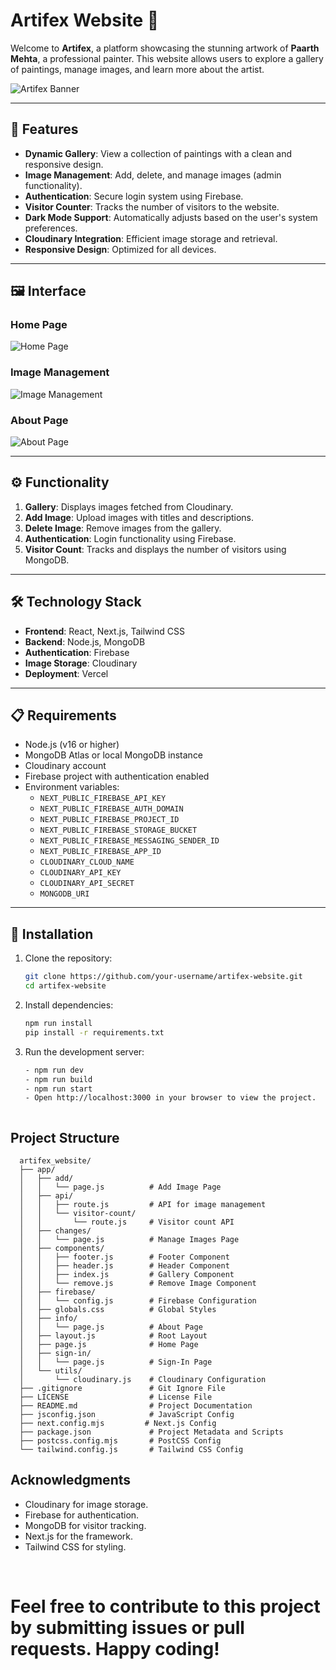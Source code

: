 # Artifex Website 🎨

Welcome to **Artifex**, a platform showcasing the stunning artwork of **Paarth Mehta**, a professional painter. This website allows users to explore a gallery of paintings, manage images, and learn more about the artist.

![Artifex Banner](https://via.placeholder.com/1200x400?text=Artifex+Website+Banner)

---

## 🌟 Features

- **Dynamic Gallery**: View a collection of paintings with a clean and responsive design.
- **Image Management**: Add, delete, and manage images (admin functionality).
- **Authentication**: Secure login system using Firebase.
- **Visitor Counter**: Tracks the number of visitors to the website.
- **Dark Mode Support**: Automatically adjusts based on the user's system preferences.
- **Cloudinary Integration**: Efficient image storage and retrieval.
- **Responsive Design**: Optimized for all devices.

---

## 🖼️ Interface

### Home Page
![Home Page](https://via.placeholder.com/800x400?text=Home+Page)

### Image Management
![Image Management](https://via.placeholder.com/800x400?text=Image+Management)

### About Page
![About Page](https://via.placeholder.com/800x400?text=About+Page)

---

## ⚙️ Functionality

1. **Gallery**: Displays images fetched from Cloudinary.
2. **Add Image**: Upload images with titles and descriptions.
3. **Delete Image**: Remove images from the gallery.
4. **Authentication**: Login functionality using Firebase.
5. **Visitor Count**: Tracks and displays the number of visitors using MongoDB.

---

## 🛠️ Technology Stack

- **Frontend**: React, Next.js, Tailwind CSS
- **Backend**: Node.js, MongoDB
- **Authentication**: Firebase
- **Image Storage**: Cloudinary
- **Deployment**: Vercel

---

## 📋 Requirements

- Node.js (v16 or higher)
- MongoDB Atlas or local MongoDB instance
- Cloudinary account
- Firebase project with authentication enabled
- Environment variables:
  - `NEXT_PUBLIC_FIREBASE_API_KEY`
  - `NEXT_PUBLIC_FIREBASE_AUTH_DOMAIN`
  - `NEXT_PUBLIC_FIREBASE_PROJECT_ID`
  - `NEXT_PUBLIC_FIREBASE_STORAGE_BUCKET`
  - `NEXT_PUBLIC_FIREBASE_MESSAGING_SENDER_ID`
  - `NEXT_PUBLIC_FIREBASE_APP_ID`
  - `CLOUDINARY_CLOUD_NAME`
  - `CLOUDINARY_API_KEY`
  - `CLOUDINARY_API_SECRET`
  - `MONGODB_URI`

---

## 🚀 Installation

1. Clone the repository:
   ```bash
   git clone https://github.com/your-username/artifex-website.git
   cd artifex-website
   
2. Install dependencies:
   ```bash
   npm run install
   pip install -r requirements.txt
   
3. Run the development server:
   ```bash
   - npm run dev
   - npm run build
   - npm run start
   - Open http://localhost:3000 in your browser to view the project.



## Project Structure
      artifex_website/
      ├── app/
      │   ├── add/
      │   │   └── page.js          # Add Image Page
      │   ├── api/
      │   │   ├── route.js         # API for image management
      │   │   └── visitor-count/
      │   │       └── route.js     # Visitor count API
      │   ├── changes/
      │   │   └── page.js          # Manage Images Page
      │   ├── components/
      │   │   ├── footer.js        # Footer Component
      │   │   ├── header.js        # Header Component
      │   │   ├── index.js         # Gallery Component
      │   │   └── remove.js        # Remove Image Component
      │   ├── firebase/
      │   │   └── config.js        # Firebase Configuration
      │   ├── globals.css          # Global Styles
      │   ├── info/
      │   │   └── page.js          # About Page
      │   ├── layout.js            # Root Layout
      │   ├── page.js              # Home Page
      │   ├── sign-in/
      │   │   └── page.js          # Sign-In Page
      │   └── utils/
      │       └── cloudinary.js    # Cloudinary Configuration
      ├── .gitignore               # Git Ignore File
      ├── LICENSE                  # License File
      ├── README.md                # Project Documentation
      ├── jsconfig.json            # JavaScript Config
      ├── next.config.mjs         # Next.js Config
      ├── package.json             # Project Metadata and Scripts
      ├── postcss.config.mjs       # PostCSS Config
      └── tailwind.config.js       # Tailwind CSS Config

## Acknowledgments
  - Cloudinary for image storage.<br>
  - Firebase for authentication.<br>
  - MongoDB for visitor tracking.<br>
  - Next.js for the framework.<br>
  - Tailwind CSS for styling.<br>
<br>

# Feel free to contribute to this project by submitting issues or pull requests. Happy coding!